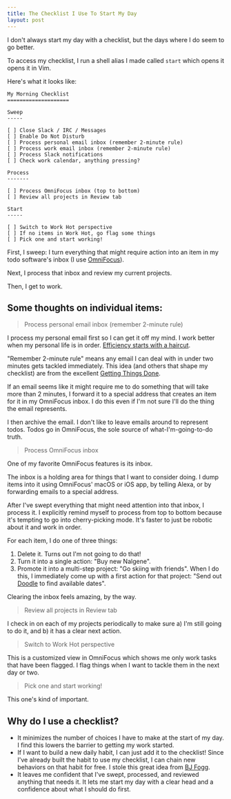 ```yaml
---
title: The Checklist I Use To Start My Day
layout: post
---
```


I don't always start my day with a checklist, but the days where I do seem to go better.

To access my checklist, I run a shell alias I made called `start` which opens it opens it in Vim.

Here's what it looks like:

```
My Morning Checklist
====================

Sweep
-----

[ ] Close Slack / IRC / Messages
[ ] Enable Do Not Disturb
[ ] Process personal email inbox (remember 2-minute rule)
[ ] Process work email inbox (remember 2-minute rule)
[ ] Process Slack notifications
[ ] Check work calendar, anything pressing?

Process
-------

[ ] Process OmniFocus inbox (top to bottom)
[ ] Review all projects in Review tab

Start
-----

[ ] Switch to Work Hot perspective
[ ] If no items in Work Hot, go flag some things
[ ] Pick one and start working!
```

First, I sweep: I turn everything that might require action into an item in my todo software's inbox (I use [OmniFocus](https://www.omnigroup.com/omnifocus)).

Next, I process that inbox and review my current projects.

Then, I get to work.

## Some thoughts on individual items:

> Process personal email inbox (remember 2-minute rule)

I process my personal email first so I can get it off my mind. I work better when my personal life is in order. [Efficiency starts with a haircut](http://giantrobots.fm/208).

"Remember 2-minute rule" means any email I can deal with in under two minutes gets tackled immediately. This idea (and others that shape my checklist) are from the excellent [Getting Things Done](http://amzn.to/2f9zvqF).

If an email seems like it might require me to do something that will take more than 2 minutes, I forward it to a special address that creates an item for it in my OmniFocus inbox. I do this even if I'm not sure I'll do the thing the email represents.

I then archive the email. I don't like to leave emails around to represent todos. Todos go in OmniFocus, the sole source of what-I'm-going-to-do truth.

> Process OmniFocus inbox

One of my favorite OmniFocus features is its inbox.

The inbox is a holding area for things that I want to consider doing. I dump items into it using OmniFocus' macOS or iOS app, by telling Alexa, or by forwarding emails to a special address. 

After I've swept everything that might need attention into that inbox, I process it. I explicitly remind myself to process from top to bottom because it's tempting to go into cherry-picking mode. It's faster to just be robotic about it and work in order.

For each item, I do one of three things:

1. Delete it. Turns out I'm not going to do that!
2. Turn it into a single action: "Buy new Nalgene".
3. Promote it into a multi-step project: "Go skiing with friends". When I do this, I immediately come up with a first action for that project: "Send out [Doodle](http://doodle.com/) to find available dates".

Clearing the inbox feels amazing, by the way.

> Review all projects in Review tab

I check in on each of my projects periodically to make sure a) I'm still going to do it, and b) it has a clear next action.

> Switch to Work Hot perspective

This is a customized view in OmniFocus which shows me only work tasks that have been flagged. I flag things when I want to tackle them in the next day or two.

> Pick one and start working!

This one's kind of important.

## Why do I use a checklist?

- It minimizes the number of choices I have to make at the start of my day. I find this lowers the barrier to getting my work started.
- If I want to build a new daily habit, I can just add it to the checklist! Since I've already built the habit to use my checklist, I can chain new behaviors on that habit for free. I stole this great idea from [BJ Fogg](http://tinyhabits.com/).
- It leaves me confident that I've swept, processed, and reviewed anything that needs it. It lets me start my day with a clear head and a confidence about what I should do first.
